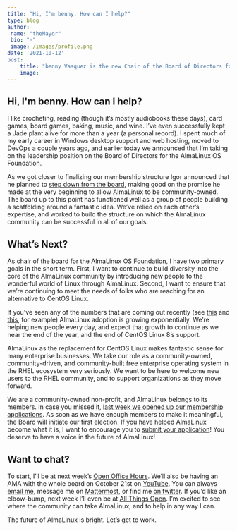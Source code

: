 ```yaml
---
title: "Hi, I'm benny. How can I help?"
type: blog
author: 
 name: "theMayor"
 bio: "-"
 image: /images/profile.png
date: '2021-10-12'
post:
    title: "benny Vasquez is the new Chair of the Board of Directors for the AlmaLinux OS Foundation."
    image: 
---
```


## Hi, I'm benny. How can I help?

I like crocheting, reading (though it’s mostly audiobooks these days), card games, board games, baking, music, and wine. I’ve even successfully kept a Jade plant alive for more than a year (a personal record). I spent much of my early career in Windows desktop support and web hosting, moved to DevOps a couple years ago, and earlier today we announced that I’m taking on the leadership position on the Board of Directors for the AlmaLinux OS Foundation. 

As we got closer to finalizing our membership structure Igor announced that he planned to [step down from the board](https://blog.cloudlinux.com/why-i-have-decided-to-step-down-from-the-almalinux-os-foundation-board), making good on the promise he made at the very beginning to allow AlmaLinux to be community-owned. The board up to this point has functioned well as a group of people building a scaffolding around a fantastic idea. We’ve relied on each other’s expertise, and worked to build the structure on which the AlmaLinux community can be successful in all of our goals. 

## What’s Next?

As chair of the board for the AlmaLinux OS Foundation, I have two primary goals in the short term. First, I want to continue to build diversity into the core of the AlmaLinux community by introducing new people to the wonderful world of Linux through AlmaLinux. Second, I want to ensure that we’re continuing to meet the needs of folks who are reaching for an alternative to CentOS Linux. 

If you’ve seen any of the numbers that are coming out recently (see [this](https://twitter.com/mattdm/status/1447224002448142337) and [this](https://twitter.com/carlwgeorge/status/1446193766830858241), for example) AlmaLinux adoption is growing exponentially. We’re helping new people every day, and expect that growth to continue as we near the end of the year, and the end of CentOS Linux 8’s support. 

AlmaLinux as the replacement for CentOS Linux makes fantastic sense for many enterprise businesses. We take our role as a community-owned, community-driven, and community-built free enterprise operating system in the RHEL ecosystem very seriously. We want to be here to welcome new users to the RHEL community, and to support organizations as they move forward.

We are a community-owned non-profit, and AlmaLinux belongs to its members. In case you missed it, [last week we opened up our membership applications](/blog/what-almalinux-foundation-membership-means-for-you/). As soon as we have enough members to make it meaningful, the Board will initiate our first election. If you have helped AlmaLinux become what it is, I want to encourage you to [submit your application](/foundation/members/)! You deserve to have a voice in the future of AlmaLinux! 

## Want to chat?

To start, I’ll be at next week’s [Open Office Hours](/blog/almalinux-open-office-hours/). We’ll also be having an AMA with the whole board on October 21st on [YouTube](https://www.youtube.com/watch?v=xS54wRKoUQk). You can always [email me](mailto:benny@almalinux.org), message me on [Mattermost](https://chat.almalinux.org/login), or find me [on twitter](https://twitter.com/bennyvasquez). If you’d like an elbow-bump, next week I’ll even be at [All Things Open](https://2021.allthingsopen.org/). I’m excited to see where the community can take AlmaLinux, and to help in any way I can. 

The future of AlmaLinux is bright. Let’s get to work.